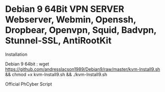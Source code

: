 Debian 9 64Bit VPN SERVER
Webserver, Webmin, Openssh, Dropbear, Openvpn, Squid, Badvpn, Stunnel-SSL, AntiRootKit
======================================================================================
Installation 

Debian 9 64bit : wget https://github.com/andresslacson1989/Debian9/raw/master/kvm-Install9.sh && chmod +x kvm-Install9.sh && ./kvm-Install9.sh

Official PhCyber Script
